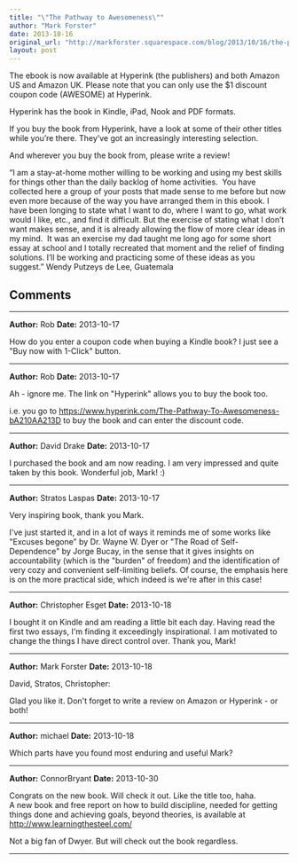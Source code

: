 ```yaml
---
title: "\"The Pathway to Awesomeness\""
author: "Mark Forster"
date: 2013-10-16
original_url: "http://markforster.squarespace.com/blog/2013/10/16/the-pathway-to-awesomeness.html"
layout: post
---
```


The ebook is now available at Hyperink (the publishers) and both Amazon US and Amazon UK. Please note that you can only use the $1 discount coupon code (AWESOME) at Hyperink.

Hyperink has the book in Kindle, iPad, Nook and PDF formats.

If you buy the book from Hyperink, have a look at some of their other titles while you’re there. They’ve got an increasingly interesting selection.

And wherever you buy the book from, please write a review!

“I am a stay-at-home mother willing to be working and using my  best skills for things other than the daily backlog of home activities.  You have collected  here a group of your posts that made sense to me before but now even more because of the way you  have arranged them in this ebook. I have been  longing to state what I want to do, where I want to go, what work  would I like, etc., and find it difficult. But the exercise of stating what I  don’t want makes sense, and it is already allowing the flow of more clear ideas in  my mind.  It was an exercise my dad taught me long ago for some short essay at  school and I totally recreated that moment and the relief of finding  solutions. I’ll be working and practicing some of these ideas as you  suggest.” Wendy Putzeys de Lee, Guatemala


## Comments

---

**Author:** Rob
**Date:** 2013-10-17

How do you enter a coupon code when buying a Kindle book? I just see a "Buy now with 1-Click" button.

---

**Author:** Rob
**Date:** 2013-10-17

Ah - ignore me. The link on "Hyperink" allows you to buy the book too.   
  
i.e. you go to https://www.hyperink.com/The-Pathway-To-Awesomeness-bA210AA213D to buy the book and can enter the discount code.

---

**Author:** David Drake
**Date:** 2013-10-17

I purchased the book and am now reading. I am very impressed and quite taken by this book. Wonderful job, Mark! :)

---

**Author:** Stratos Laspas
**Date:** 2013-10-17

Very inspiring book, thank you Mark.  
  
I've just started it, and in a lot of ways it reminds me of some works like "Excuses begone" by Dr. Wayne W. Dyer or "The Road of Self-Dependence" by Jorge Bucay, in the sense that it gives insights on accountability (which is the "burden" of freedom) and the identification of very cozy and convenient self-limiting beliefs. Of course, the emphasis here is on the more practical side, which indeed is we're after in this case!

---

**Author:** Christopher Esget
**Date:** 2013-10-18

I bought it on Kindle and am reading a little bit each day. Having read the first two essays, I'm finding it exceedingly inspirational. I am motivated to change the things I have direct control over. Thank you, Mark!

---

**Author:** Mark Forster
**Date:** 2013-10-18

David, Stratos, Christopher:  
  
Glad you like it. Don't forget to write a review on Amazon or Hyperink - or both!

---

**Author:** michael
**Date:** 2013-10-18

Which parts have you found most enduring and useful Mark?

---

**Author:** ConnorBryant
**Date:** 2013-10-30

Congrats on the new book. Will check it out. Like the title too, haha.  
A new book and free report on how to build discipline, needed for getting things done and achieving goals, beyond theories, is available at  
<http://www.learningthesteel.com/>  
  
Not a big fan of Dwyer. But will check out the book regardless.

---
